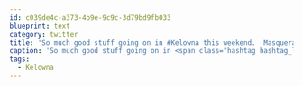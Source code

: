 ```yaml
---
id: c039de4c-a373-4b9e-9c9c-3d79bd9fb033
blueprint: text
category: twitter
title: 'So much good stuff going on in #Kelowna this weekend.  Masquerave, Urban Adv Challenge, etc.  No reason to sit at home in the dark!'
caption: 'So much good stuff going on in <span class="hashtag hashtag_local">#<a href="http://tweettemp.darylchymko.ca/?tag=kelowna">Kelowna</a> this weekend.  Masquerave, Urban Adv Challenge, etc.  No reason to sit at home in the dark!'
tags:
  - Kelowna
---
```


